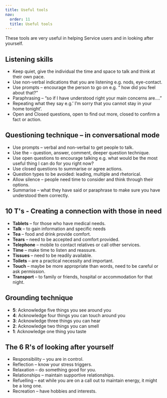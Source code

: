```yaml
---
title: Useful tools
nav:
  order: 11
  title: Useful tools
---
```


These tools are very useful in helping Service users and in looking after yourself.

## Listening skills

* Keep quiet, give the individual the time and space to talk and think at their own pace.
* Use non-verbal indications that you are listening e.g. nods, eye-contact.
* Use prompts – encourage the person to go on e.g. “ how did you feel about that?”
* Paraphrasing – “so if I have understood right your main concerns are….”
* Repeating what they say e.g.’ I’m sorry that you cannot stay in your home tonight’.
* Open and Closed questions, open to find out more, closed to confirm a fact or action.

## Questioning technique – in conversational mode

* Use prompts – verbal and non-verbal to get people to talk.
* Use the – question, answer, comment, deeper question technique.
* Use open questions to encourage talking e.g. what would be the most useful thing I can do for you right now?
* Use closed questions to summarise or agree actions.
* Question types to be avoided: leading, multiple and rhetorical.
* Allow silence – people need time to consider and think through their options.
* Summarise – what they have said or paraphrase to make sure you have understood them correctly.

## 10 T's - Creating a connection with those in need

* **Tablets** – for those who have medical needs.
* **Talk** – to gain information and specific needs
* **Tea** – food and drink provide comfort.
* **Tears** – need to be accepted and comfort provided.
* **Telephone** – mobile to contact relatives or call other services.
* **Time** – make time to listen and reassure.
* **Tissues** – need to be readily available.
* **Toilets** – are a practical necessity and important.
* **Touch** – maybe be more appropriate than words, need to be careful or ask permission.
* **Transport** – to family or friends, hospital or accommodation for that night.

## Grounding technique

* **5**: Acknowledge five things you see around you
* **4**: Acknowledge four things you can touch around you
* **3**: Acknowledge three things you can hear
* **2**: Acknowledge two things you can smell
* **1**: Acknowledge one thing you taste

## The 6 R's of looking after yourself

* Responsibility – you are in control.
* Reflection – know your stress triggers.
* Relaxation – do something good for you.
* Relationships – maintain supportive relationships.
* Refuelling – eat while you are on a call out to maintain energy, it might be a long one.
* Recreation – have hobbies and interests.
